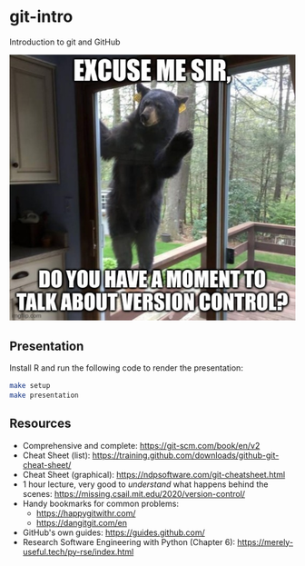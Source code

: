 # git-intro

Introduction to git and GitHub

![Excuse me Sir, do you have a moment to talk about version control?](images/excuse_me_sir.png)

## Presentation

Install R and run the following code to render the presentation:

```bash
make setup
make presentation
```

## Resources

- Comprehensive and complete: <https://git-scm.com/book/en/v2>
- Cheat Sheet (list): <https://training.github.com/downloads/github-git-cheat-sheet/>
- Cheat Sheet (graphical): <https://ndpsoftware.com/git-cheatsheet.html>
- 1 hour lecture, very good to _understand_ what happens behind the scenes: <https://missing.csail.mit.edu/2020/version-control/>
- Handy bookmarks for common problems:
  - <https://happygitwithr.com/>
  - <https://dangitgit.com/en>
- GitHub's own guides: <https://guides.github.com/>
- Research Software Engineering with Python (Chapter 6): <https://merely-useful.tech/py-rse/index.html>
